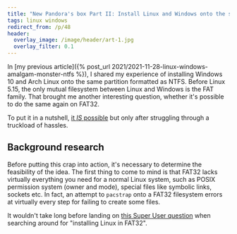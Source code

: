 ```yaml
---
title: "New Pandora's box Part II: Install Linux and Windows onto the same FAT32 partition"
tags: linux windows
redirect_from: /p/48
header:
  overlay_image: /image/header/art-1.jpg
  overlay_filter: 0.1
---
```


In [my previous article]({% post_url 2021/2021-11-28-linux-windows-amalgam-monster-ntfs %}), I shared my experience of installing Windows 10 and Arch Linux onto the same partition formatted as NTFS. Before Linux 5.15, the only mutual filesystem between Linux and Windows is the FAT family. That brought me another interesting question, whether it's possible to do the same again on FAT32.

To put it in a nutshell, [it *IS* possible][reddit] but only after struggling through a truckload of hassles.

## Background research

Before putting this crap into action, it's necessary to determine the feasibility of the idea. The first thing to come to mind is that FAT32 lacks virtually everything you need for a normal Linux system, such as POSIX permission system (owner and mode), special files like symbolic links, sockets etc. In fact, an attempt to `pacstrap` onto a FAT32 filesystem errors at virtually every step for failing to create some files.

It wouldn't take long before landing on [this Super User question][su-comment] when searching around for "installing Linux in FAT32".


  [reddit]: https://www.reddit.com/r/archlinux/comments/r0k4ye/arch_windows_xp_on_the_same_fat32_partition/
  [a]: https://bbs.archlinux.org/viewtopic.php?id=173748
  [su-comment]: https://superuser.com/posts/comments/2349156
  